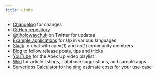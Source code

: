 ```yaml
---
title: Links
---
```


- [Changelog](https://github.com/apex/up/blob/master/History.md) for changes
- [GitHub repository](https://github.com/apex/up)
- [@tjholowaychuk](https://twitter.com/tjholowaychuk) on Twitter for updates
- [Example applications](https://github.com/apex/up-examples) for Up in various languages
- [Slack](https://chat.apex.sh/) to chat with apex(1) and up(1) community members
- [Blog](https://blog.apex.sh/) to follow release posts, tips and tricks
- [YouTube](https://www.youtube.com/watch?v=1wnSNj-jmo4&index=1&list=PLbFkWVvnVLnRP-E87Tqe6nYVjOk6461o0) for the Apex Up video playlist
- [Wiki](https://github.com/apex/up/wiki) for article listings, database suggestions, and sample apps
- [Serverless Calculator](http://serverlesscalc.com/) for helping estimate costs for your use-case

